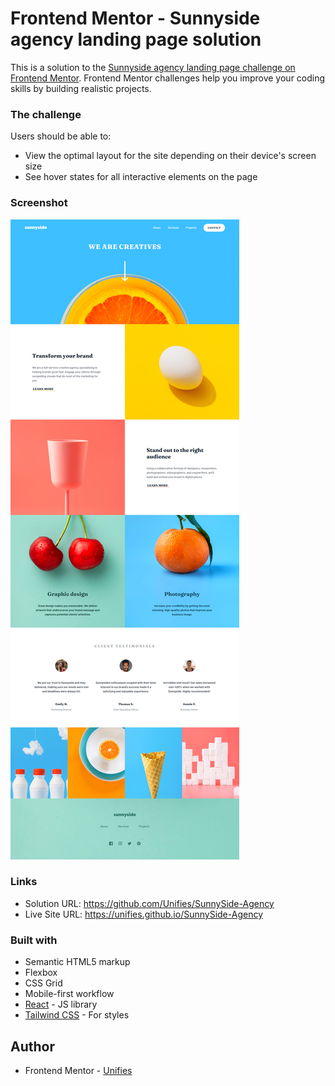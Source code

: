 # Frontend Mentor - Sunnyside agency landing page solution

This is a solution to the [Sunnyside agency landing page challenge on Frontend Mentor](https://www.frontendmentor.io/challenges/sunnyside-agency-landing-page-7yVs3B6ef). Frontend Mentor challenges help you improve your coding skills by building realistic projects.

### The challenge

Users should be able to:

- View the optimal layout for the site depending on their device's screen size
- See hover states for all interactive elements on the page

### Screenshot

![SunnySide_Agency](<SunnySide Agency.png>)

### Links

- Solution URL: https://github.com/Unifies/SunnySide-Agency
- Live Site URL: https://unifies.github.io/SunnySide-Agency

### Built with

- Semantic HTML5 markup
- Flexbox
- CSS Grid
- Mobile-first workflow
- [React](https://reactjs.org/) - JS library
- [Tailwind CSS](https://tailwindcss.com/) - For styles

## Author

- Frontend Mentor - [Unifies](https://www.frontendmentor.io/profile/Unifies)
